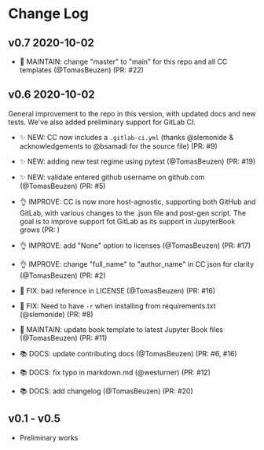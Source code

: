 # Change Log

## v0.7 2020-10-02

- 🔧 MAINTAIN: change "master" to "main" for this repo and all CC templates (@TomasBeuzen) (PR: #22)

## v0.6 2020-10-02

General improvement to the repo in this version, with updated docs and new tests. We've also added preliminary support for GitLab CI.

- ✨ NEW: CC now includes a `.gitlab-ci.yml` (thanks @slemonide & acknowledgements to @bsamadi for the source file) (PR: #9)
- ✨ NEW: adding new test regime using pytest (@TomasBeuzen) (PR: #19)
- ✨ NEW: validate entered github username on github.com (@TomasBeuzen) (PR: #5)

- 👌 IMPROVE: CC is now more host-agnostic, supporting both GitHub and GitLab, with various changes to the .json file and post-gen script. The goal is to improve support fot GitLab as its support in JupyterBook grows (PR: )
- 👌 IMPROVE: add "None" option to licenses (@TomasBeuzen) (PR: #17)
- 👌 IMPROVE: change "full_name" to "author_name" in CC json for clarity (@TomasBeuzen) (PR: #2)
  
- 🐛 FIX: bad reference in LICENSE (@TomasBeuzen) (PR: #16)
- 🐛 FIX: Need to have `-r` when installing from requirements.txt (@slemonide) (PR: #8)
  
- 🔧 MAINTAIN: update book template to latest Jupyter Book files (@TomasBeuzen) (PR: #11)
  
- 📚 DOCS: update contributing docs (@TomasBeuzen) (PR: #6, #16) 
- 📚 DOCS: fix typo in markdown.md (@westurner) (PR: #12)
- 📚 DOCS: add changelog (@TomasBeuzen) (PR: #20)

## v0.1 - v0.5

- Preliminary works
